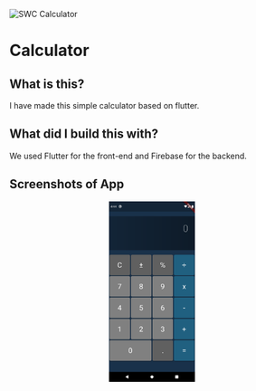 ![SWC Calculator](https://socialify.git.ci/bajajtushar094/Calculator/image?description=1&descriptionEditable=SWC%20Calculator&issues=1&language=1&stargazers=1&theme=Light)
# Calculator

## What is this?
I have made this simple calculator based on flutter.

## What did I build this with?
We used Flutter for the front-end and Firebase for the backend.

## Screenshots of App
<p align="center">
<img src="https://github.com/bajajtushar094/Calculator/blob/main/Screenshots.png" width="30%" >
</p>
